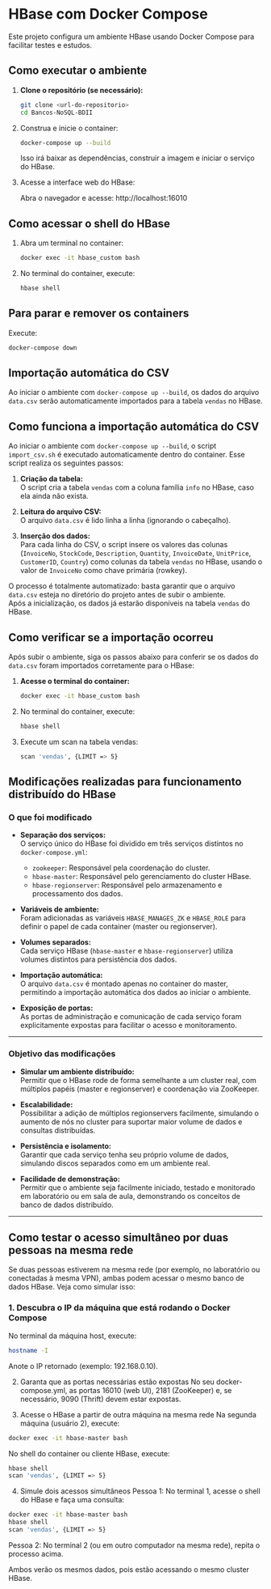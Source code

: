 # HBase com Docker Compose

Este projeto configura um ambiente HBase usando Docker Compose para facilitar testes e estudos.

## Como executar o ambiente

1. **Clone o repositório (se necessário):**
   ```sh
   git clone <url-do-repositorio>
   cd Bancos-NoSQL-BDII
   ```

2. Construa e inicie o container:
   ```sh
   docker-compose up --build
   ```
   Isso irá baixar as dependências, construir a imagem e iniciar o serviço do HBase.

3. Acesse a interface web do HBase:

   Abra o navegador e acesse: http://localhost:16010


## Como acessar o shell do HBase

1. Abra um terminal no container:
   ```sh
   docker exec -it hbase_custom bash
   ```

2. No terminal do container, execute:
   ```sh
   hbase shell
   ```

## Para parar e remover os containers

Execute:
   ```sh
   docker-compose down
   ```

## Importação automática do CSV

Ao iniciar o ambiente com `docker-compose up --build`, os dados do arquivo `data.csv` serão automaticamente importados para a tabela `vendas` no HBase.

## Como funciona a importação automática do CSV

Ao iniciar o ambiente com `docker-compose up --build`, o script `import_csv.sh` é executado automaticamente dentro do container. Esse script realiza os seguintes passos:

1. **Criação da tabela:**  
   O script cria a tabela `vendas` com a coluna família `info` no HBase, caso ela ainda não exista.

2. **Leitura do arquivo CSV:**  
   O arquivo `data.csv` é lido linha a linha (ignorando o cabeçalho).

3. **Inserção dos dados:**  
   Para cada linha do CSV, o script insere os valores das colunas (`InvoiceNo`, `StockCode`, `Description`, `Quantity`, `InvoiceDate`, `UnitPrice`, `CustomerID`, `Country`) como colunas da tabela `vendas` no HBase, usando o valor de `InvoiceNo` como chave primária (rowkey).

O processo é totalmente automatizado: basta garantir que o arquivo `data.csv` esteja no diretório do projeto antes de subir o ambiente.  
Após a inicialização, os dados já estarão disponíveis na tabela `vendas` do HBase.

## Como verificar se a importação ocorreu

Após subir o ambiente, siga os passos abaixo para conferir se os dados do `data.csv` foram importados corretamente para o HBase:

1. **Acesse o terminal do container:**
   ```sh
   docker exec -it hbase_custom bash
   ```

2. No terminal do container, execute:
   ```sh
   hbase shell
   ```

3. Execute um scan na tabela vendas:
   ```sh
   scan 'vendas', {LIMIT => 5}
   ```

## Modificações realizadas para funcionamento distribuído do HBase

### O que foi modificado

- **Separação dos serviços:**  
  O serviço único do HBase foi dividido em três serviços distintos no `docker-compose.yml`:
  - `zookeeper`: Responsável pela coordenação do cluster.
  - `hbase-master`: Responsável pelo gerenciamento do cluster HBase.
  - `hbase-regionserver`: Responsável pelo armazenamento e processamento dos dados.

- **Variáveis de ambiente:**  
  Foram adicionadas as variáveis `HBASE_MANAGES_ZK` e `HBASE_ROLE` para definir o papel de cada container (master ou regionserver).

- **Volumes separados:**  
  Cada serviço HBase (`hbase-master` e `hbase-regionserver`) utiliza volumes distintos para persistência dos dados.

- **Importação automática:**  
  O arquivo `data.csv` é montado apenas no container do master, permitindo a importação automática dos dados ao iniciar o ambiente.

- **Exposição de portas:**  
  As portas de administração e comunicação de cada serviço foram explicitamente expostas para facilitar o acesso e monitoramento.

---

### Objetivo das modificações

- **Simular um ambiente distribuído:**  
  Permitir que o HBase rode de forma semelhante a um cluster real, com múltiplos papéis (master e regionserver) e coordenação via ZooKeeper.

- **Escalabilidade:**  
  Possibilitar a adição de múltiplos regionservers facilmente, simulando o aumento de nós no cluster para suportar maior volume de dados e consultas distribuídas.

- **Persistência e isolamento:**  
  Garantir que cada serviço tenha seu próprio volume de dados, simulando discos separados como em um ambiente real.

- **Facilidade de demonstração:**  
  Permitir que o ambiente seja facilmente iniciado, testado e monitorado em laboratório ou em sala de aula, demonstrando os conceitos de banco de dados distribuído.

---

## Como testar o acesso simultâneo por duas pessoas na mesma rede

Se duas pessoas estiverem na mesma rede (por exemplo, no laboratório ou conectadas à mesma VPN), ambas podem acessar o mesmo banco de dados HBase. Veja como simular isso:

### 1. Descubra o IP da máquina que está rodando o Docker Compose

No terminal da máquina host, execute:
```sh
hostname -I
```
Anote o IP retornado (exemplo: 192.168.0.10).

2. Garanta que as portas necessárias estão expostas
No seu docker-compose.yml, as portas 16010 (web UI), 2181 (ZooKeeper) e, se necessário, 9090 (Thrift) devem estar expostas.

3. Acesse o HBase a partir de outra máquina na mesma rede
Na segunda máquina (usuário 2), execute:

```sh
docker exec -it hbase-master bash
```
No shell do container ou cliente HBase, execute:

```sh
hbase shell
scan 'vendas', {LIMIT => 5}
```

4. Simule dois acessos simultâneos
Pessoa 1:
No terminal 1, acesse o shell do HBase e faça uma consulta:

```sh
docker exec -it hbase-master bash
hbase shell
scan 'vendas', {LIMIT => 5}
```

Pessoa 2:
No terminal 2 (ou em outro computador na mesma rede), repita o processo acima.

Ambos verão os mesmos dados, pois estão acessando o mesmo cluster HBase.
